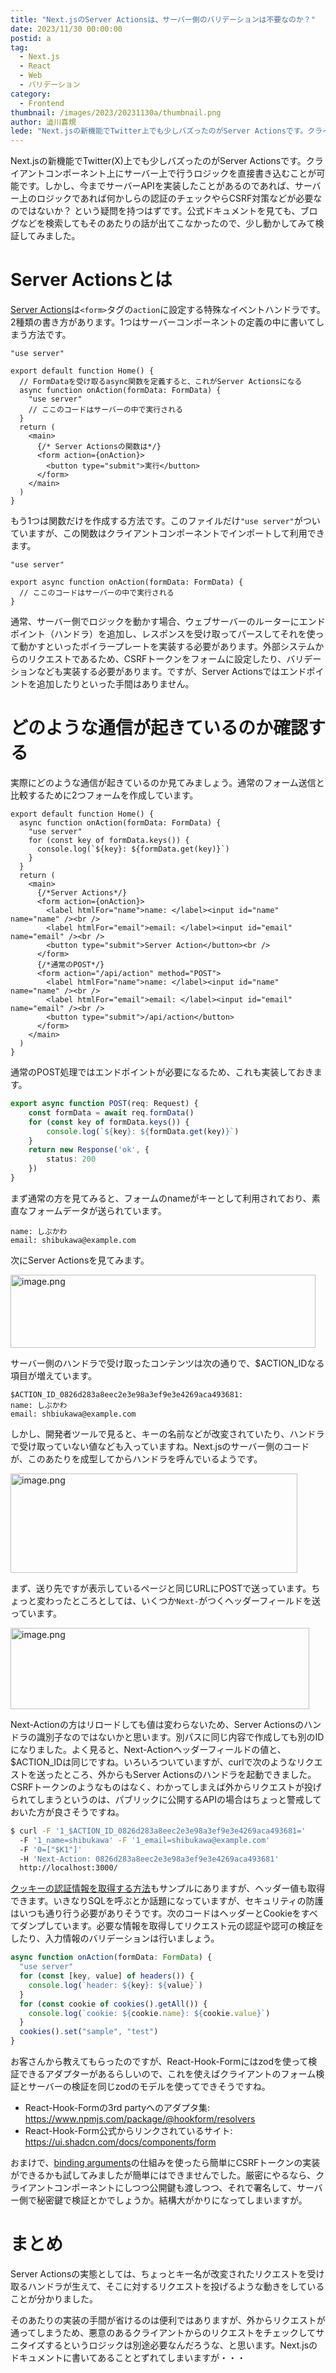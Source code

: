 ```yaml
---
title: "Next.jsのServer Actionsは、サーバー側のバリデーションは不要なのか？"
date: 2023/11/30 00:00:00
postid: a
tag:
  - Next.js
  - React
  - Web
  - バリデーション
category:
  - Frontend
thumbnail: /images/2023/20231130a/thumbnail.png
author: 澁川喜規
lede: "Next.jsの新機能でTwitter上でも少しバズったのがServer Actionsです。クライアントコンポーネント上にサーバー上で行うロジックを直接書き込むことが可能です。"
---
```

Next.jsの新機能でTwitter(X)上でも少しバズったのがServer Actionsです。クライアントコンポーネント上にサーバー上で行うロジックを直接書き込むことが可能です。しかし、今までサーバーAPIを実装したことがあるのであれば、サーバー上のロジックであれば何かしらの認証のチェックやらCSRF対策などが必要なのではないか？ という疑問を持つはずです。公式ドキュメントを見ても、ブログなどを検索してもそのあたりの話が出てこなかったので、少し動かしてみて検証してみました。

# Server Actionsとは

[Server Actions](https://nextjs.org/docs/app/api-reference/functions/server-actions)は`<form>`タグの`action`に設定する特殊なイベントハンドラです。2種類の書き方があります。1つはサーバーコンポーネントの定義の中に書いてしまう方法です。

```tsx
"use server"

export default function Home() {
  // FormDataを受け取るasync関数を定義すると、これがServer Actionsになる
  async function onAction(formData: FormData) {
    "use server"
    // ここのコードはサーバーの中で実行される
  }
  return (
    <main>
      {/* Server Actionsの関数は*/}
      <form action={onAction}>
        <button type="submit">実行</button>
      </form>
    </main>
  )
}
```

もう1つは関数だけを作成する方法です。このファイルだけ`"use server"`がついていますが、この関数はクライアントコンポーネントでインポートして利用できます。

```tsx
"use server"

export async function onAction(formData: FormData) {
  // ここのコードはサーバーの中で実行される
}
```

通常、サーバー側でロジックを動かす場合、ウェブサーバーのルーターにエンドポイント（ハンドラ）を追加し、レスポンスを受け取ってパースしてそれを使って動かすといったボイラープレートを実装する必要があります。外部システムからのリクエストであるため、CSRFトークンをフォームに設定したり、バリデーションなども実装する必要があります。ですが、Server Actionsではエンドポイントを追加したりといった手間はありません。

# どのような通信が起きているのか確認する

実際にどのような通信が起きているのか見てみましょう。通常のフォーム送信と比較するために2つフォームを作成しています。

```tsx src/app/page.tsx
export default function Home() {
  async function onAction(formData: FormData) {
    "use server"
    for (const key of formData.keys()) {
      console.log(`${key}: ${formData.get(key)}`)
    }
  }
  return (
    <main>
      {/*Server Actions*/}
      <form action={onAction}>
        <label htmlFor="name">name: </label><input id="name" name="name" /><br />
        <label htmlFor="email">email: </label><input id="email" name="email" /><br />
        <button type="submit">Server Action</button><br />
      </form>
      {/*通常のPOST*/}
      <form action="/api/action" method="POST">
        <label htmlFor="name">name: </label><input id="name" name="name" /><br />
        <label htmlFor="email">email: </label><input id="email" name="email" /><br />
        <button type="submit">/api/action</button>
      </form>
    </main>
  )
}
```

通常のPOST処理ではエンドポイントが必要になるため、これも実装しておきます。

```ts src/app/api/action/route.ts
export async function POST(req: Request) {
    const formData = await req.formData()
    for (const key of formData.keys()) {
        console.log(`${key}: ${formData.get(key)}`)
    }
    return new Response('ok', {
        status: 200
    })
}
```

まず通常の方を見てみると、フォームのnameがキーとして利用されており、素直なフォームデータが送られています。

```
name: しぶかわ
email: shibukawa@example.com
```

次にServer Actionsを見てみます。

<img src="/images/2023/20231130a/image.png" alt="image.png" width="488" height="117" loading="lazy">

サーバー側のハンドラで受け取ったコンテンツは次の通りで、$ACTION_IDなる項目が増えています。

```
$ACTION_ID_0826d283a8eec2e3e98a3ef9e3e4269aca493681:
name: しぶかわ
email: shbiukawa@example.com
```

しかし、開発者ツールで見ると、キーの名前などが改変されていたり、ハンドラで受け取っていない値なども入っていますね。Next.jsのサーバー側のコードが、このあたりを成型してからハンドラを呼んでいるようです。

<img src="/images/2023/20231130a/image_2.png" alt="image.png" width="459" height="159" loading="lazy">

まず、送り先ですが表示しているページと同じURLにPOSTで送っています。ちょっと変わったところとしては、いくつか`Next-`がつくヘッダーフィールドを送っています。

<img src="/images/2023/20231130a/image_3.png" alt="image.png" width="478" height="130" loading="lazy">

Next-Actionの方はリロードしても値は変わらないため、Server Actionsのハンドラの識別子なのではないかと思います。別パスに同じ内容で作成しても別のIDになりました。よく見ると、Next-Actionヘッダーフィールドの値と、$ACTION_IDは同じですね。いろいろついていますが、curlで次のようなリクエストを送ったところ、外からもServer Actionsのハンドラを起動できました。CSRFトークンのようなものはなく、わかってしまえば外からリクエストが投げられてしまうというのは、パブリックに公開するAPIの場合はちょっと警戒しておいた方が良さそうですね。

```bash
$ curl -F '1_$ACTION_ID_0826d283a8eec2e3e98a3ef9e3e4269aca493681='
  -F '1_name=shibukawa' -F '1_email=shibukawa@example.com'
  -F '0=["$K1"]'
  -H 'Next-Action: 0826d283a8eec2e3e98a3ef9e3e4269aca493681'
  http://localhost:3000/
```

[クッキーの認証情報を取得する方法](https://nextjs.org/docs/app/building-your-application/data-fetching/forms-and-mutations#reading-cookies)もサンプルにありますが、ヘッダー値も取得できます。いきなりSQLを呼ぶとか話題になっていますが、セキュリティの防護はいつも通り行う必要がありそうです。次のコードはヘッダーとCookieをすべてダンプしています。必要な情報を取得してリクエスト元の認証や認可の検証をしたり、入力情報のバリデーションは行いましょう。

```ts
async function onAction(formData: FormData) {
  "use server"
  for (const [key, value] of headers()) {
    console.log(`header: ${key}: ${value}`)
  }
  for (const cookie of cookies().getAll()) {
    console.log(`cookie: ${cookie.name}: ${cookie.value}`)
  }
  cookies().set("sample", "test")
}
```

お客さんから教えてもらったのですが、React-Hook-Formにはzodを使って検証できるアダプターがあるらしいので、これを使えばクライアントのフォーム検証とサーバーの検証を同じzodのモデルを使ってできそうですね。

* React-Hook-Formの3rd partyへのアダプタ集: https://www.npmjs.com/package/@hookform/resolvers
* React-Hook-Form公式からリンクされているサイト: https://ui.shadcn.com/docs/components/form

おまけで、[binding arguments](https://nextjs.org/docs/app/api-reference/functions/server-actions#binding-arguments)の仕組みを使ったら簡単にCSRFトークンの実装ができるかも試してみましたが簡単にはできませんでした。厳密にやるなら、クライアントコンポーネントにしつつ公開鍵も渡しつつ、それで署名して、サーバー側で秘密鍵で検証とかでしょうか。結構大がかりになってしまいますが。

# まとめ

Server Actionsの実態としては、ちょっとキー名が改変されたリクエストを受け取るハンドラが生えて、そこに対するリクエストを投げるような動きをしていることが分かりました。

そのあたりの実装の手間が省けるのは便利ではありますが、外からリクエストが通ってしまうため、悪意のあるクライアントからのリクエストをチェックしてサニタイズするというロジックは別途必要なんだろうな、と思います。Next.jsのドキュメントに書いてあることとずれてしまいますが・・・
